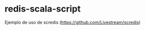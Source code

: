 redis-scala-script
==================

Ejemplo de uso de scredis (https://github.com/Livestream/scredis)
